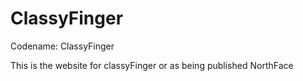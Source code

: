 # ClassyFinger
Codename: ClassyFinger


This is the website for classyFinger or as being published 
NorthFace
